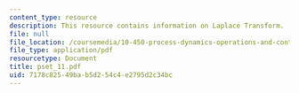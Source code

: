 ```yaml
---
content_type: resource
description: This resource contains information on Laplace Transform.
file: null
file_location: /coursemedia/10-450-process-dynamics-operations-and-control-spring-2006/7178c82549bab5d254c4e2795d2c34bc_pset_11.pdf
file_type: application/pdf
resourcetype: Document
title: pset_11.pdf
uid: 7178c825-49ba-b5d2-54c4-e2795d2c34bc
---
```

